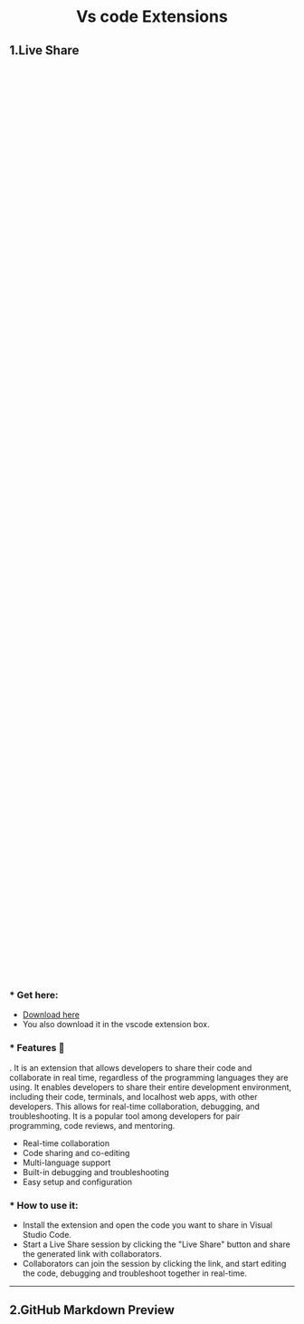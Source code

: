 <div align="center">

<h1>
Vs code Extensions
</h1>
</div>

## 1.Live Share

<div align="center">
    <img src="/ZSnaps/LiveShareExt.png" style="height: 40vh; padding-left: 50vh;">
 </div>

### \* Get here:

- [Download here](https://code.visualstudio.com/learn/collaboration/live-share)
- You also download it in the vscode extension box.

### \* Features 🚀

. It is an extension that allows developers to share their code and collaborate in real time, regardless of the programming languages they are using. It enables developers to share their entire development environment, including their code, terminals, and localhost web apps, with other developers. This allows for real-time collaboration, debugging, and troubleshooting. It is a popular tool among developers for pair programming, code reviews, and mentoring.

- Real-time collaboration
- Code sharing and co-editing
- Multi-language support
- Built-in debugging and troubleshooting
- Easy setup and configuration

### \* How to use it:

- Install the extension and open the code you want to share in Visual Studio Code.
- Start a Live Share session by clicking the "Live Share" button and share the generated link with collaborators.
- Collaborators can join the session by clicking the link, and start editing the code, debugging and troubleshoot together in real-time.

---

## 2.GitHub Markdown Preview

<p align="center">
    <img src="/ZSnaps/MarkdownPreviewExt.png" style="height: 40vh; padding-left: 50vh;">
 </p>

### \* Get here:

- [Download here](https://marketplace.visualstudio.com/items?itemName=bierner.github-markdown-preview)
- You also download it in the vscode extension box.

### \* Features:

**Preview Markdown files:** The GitHub Markdown Preview extension allows developers to preview Markdown files in Visual Studio Code, including tables, task lists, and fenced code blocks.

**Customizable styles:**The extension also allows developers to customize the styles of the previewed Markdown files by adjusting the CSS stylesheet.

**Live Preview:** It also has live preview functionality which updates the preview as you type.

### \* How to use it:

- Install the GitHub Markdown Preview extension in Visual Studio Code
- Open a Markdown file in Visual Studio Code
  Use the "Open Preview" command from the Command Palette (Ctrl+Shift+V or Cmd+Shift+V) to open a preview of the Markdown file
- Use the "Toggle Preview" command to switch between the editor and the preview
- Use the "Customize CSS" command to adjust the styles of the previewed Markdown files
- Use the "Live Preview" command to enable live preview functionality

---

## 3.:emojisense 😄

<p align="center">
    <img src="/ZSnaps/EmojiExt.png" style="height: 40vh; padding-left: 50vh;">
 </p>

### \* Get here:

- [Download here](https://marketplace.visualstudio.com/items?itemName=bierner.emojisense)
- You also download it in the vscode extension box.

### \* Features:

- Provides a searchable list of emojis
- Allows for easy insertion of emojis into code
- Supports custom emoticons
- Can be inserted via a keyboard shortcut
- Can be inserted by clicking the desired emoji from the list
- can save developers time and effort when adding emojis to their code.
- Make code more expressive and fun

### \* How to use it:

- Install the EmojiSense extension in Visual Studio Code
- Open a file where you want to insert an emoji
- Use the "Insert Emoji" command from the Command Palette (Ctrl+Shift+P) or the context menu to open the Emoji picker
- Type the name of the emoji you want to insert and select it
- Alternatively, use the "Insert Emoji" command to open the Emoji picker then select the desired emoji from the list
- Alternatively use the keyboard shortcuts to insert the frequently used emojis.

---

## 4.Marquee

<p align="center">
    <img src="/ZSnaps/MArqueeExt.png" style="height: 40vh; padding-left: 50vh;">
 </p>

### \* Get here:

- [Download here](https://marketplace.visualstudio.com/items?itemName=stateful.marquee)
- You also download it in the vscode extension box.

### \* Features:

- **Todos:** Keep track of workspace-specific todos, create, archive and complete todos
  Weather: Keep an eye on the local weather, specify a custom location if needed
- **Clipboards:** inter-workspace smart clipboard for your thoughts, code snippets, logs, or terminal traces
- **Hacker news:** Stay updated with hacker news in real-time
- **Github Trending:** Keep an eye on the most popular projects on Github
- **Deep VS Code Integration:** Quickly switch to todos & latest Hacker news
- **Themability:** Customize background and adjust colors or opacity of the overlaying widgets
- **Extensibility: **Write your own custom widgets or leverage widgets contributed by extenstensions
- **Configurable Layouts:** Resize and drag widgets around to fit your needs.

### \* How to use it:

- Press F1 or ⌘ + Shift + P and type install.
- Pick Extensions: Install Extension.
- Type marquee and hit enter.
- Restart Visual Studio Code.
- Enter your name, create todos and be happy.
